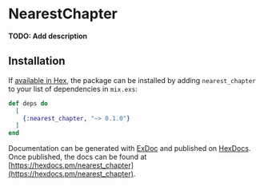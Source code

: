 # NearestChapter

**TODO: Add description**

## Installation

If [available in Hex](https://hex.pm/docs/publish), the package can be installed
by adding `nearest_chapter` to your list of dependencies in `mix.exs`:

```elixir
def deps do
  [
    {:nearest_chapter, "~> 0.1.0"}
  ]
end
```

Documentation can be generated with [ExDoc](https://github.com/elixir-lang/ex_doc)
and published on [HexDocs](https://hexdocs.pm). Once published, the docs can
be found at [https://hexdocs.pm/nearest_chapter](https://hexdocs.pm/nearest_chapter).

